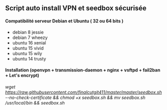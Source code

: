 ## Script auto install VPN et seedbox sécurisée
#### Compatibilité serveur Debian et Ubuntu ( 32 ou 64 bits )
 * debian 8  jessie
 * debian 7  wheezy
 * ubuntu 16 xenial
 * ubuntu 15 vivid
 * ubuntu 15 wily
 * ubuntu 14 trusty

#### Installation (openvpn + transmission-daemon + nginx + vsftpd + fail2ban + Let's encrypt)
###### wget https://raw.githubusercontent.com/finalcutgit411/master/master/seedbox.sh --no-check-certificate && chmod +x seedbox.sh && mv seedbox.sh /usr/local/bin && seedbox.sh
